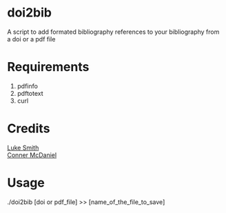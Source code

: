 # doi2bib
A script to add formated bibliography references to your bibliography  from a doi or a pdf file


# Requirements
1. pdfinfo
2. pdftotext
3. curl

# Credits
[Luke Smith](https://www.youtube.com/watch?v=ksAfmJfdub0&t=483s)  
[Conner McDaniel](https://www.youtube.com/watch?v=nO4T8JDNYG0&t=214s)

# Usage
./doi2bib [doi or pdf_file] >> [name_of_the_file_to_save]
